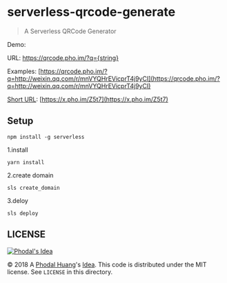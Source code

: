 # serverless-qrcode-generate

> A Serverless QRCode Generator

Demo:

URL: https://qrcode.pho.im/?q={string}

Examples: [https://qrcode.pho.im/?q=http://weixin.qq.com/r/mnVYQHrEVicprT4j9yCI](https://qrcode.pho.im/?q=http://weixin.qq.com/r/mnVYQHrEVicprT4j9yCI)

[Short URL](https://github.com/phodal/shorter): [https://x.pho.im/Z5t7](https://x.pho.im/Z5t7)

Setup
---

```
npm install -g serverless
```

1.install

```
yarn install
```

2.create domain

```
sls create_domain
```

3.deloy

```
sls deploy
```


## LICENSE

[![Phodal's Idea](http://brand.phodal.com/shields/idea-small.svg)](http://ideas.phodal.com/)

© 2018 A [Phodal Huang](https://www.phodal.com)'s [Idea](http://github.com/phodal/ideas).  This code is distributed under the MIT license. See `LICENSE` in this directory.
